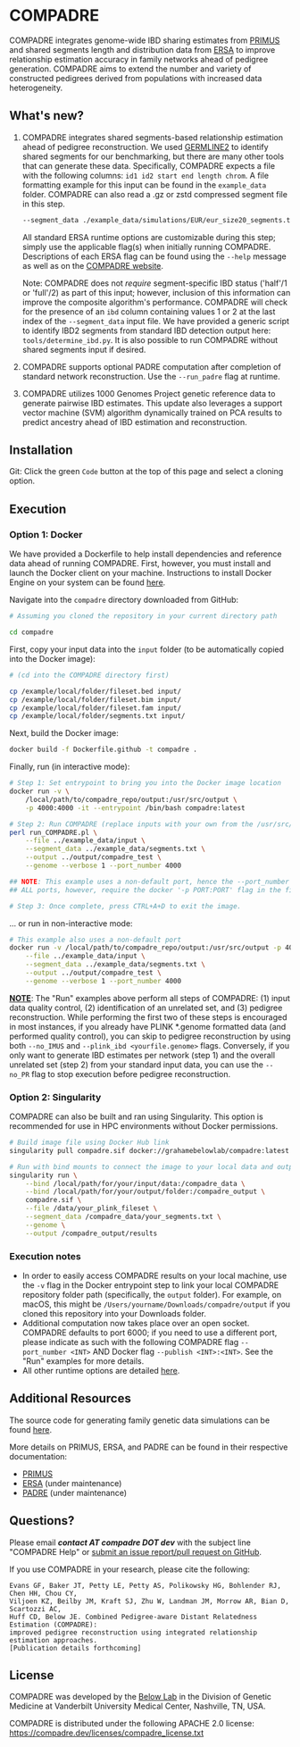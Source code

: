 # COMPADRE

COMPADRE integrates genome-wide IBD sharing estimates from [PRIMUS](https://primus.gs.washington.edu/primusweb/index.html) 
and shared segments length and distribution data from [ERSA](https://hufflab.org/software/ersa) to improve 
relationship estimation accuracy in family networks ahead of pedigree generation. COMPADRE aims to extend the number and variety of constructed pedigrees derived from populations with increased data heterogeneity.



## What's new? 

1. COMPADRE integrates shared segments-based relationship estimation ahead of pedigree reconstruction. We used [GERMLINE2](https://github.com/gusevlab/germline2) to identify shared segments for our benchmarking, but there are many other tools that can generate these data. Specifically, COMPADRE expects a file with the following columns: `id1 id2 start end length chrom`. A file formatting example for this input can be found in the `example_data` folder. COMPADRE can also read a .gz or zstd compressed segment file in this step. 

    ```bash
    --segment_data ./example_data/simulations/EUR/eur_size20_segments.txt
    ```

    All standard ERSA runtime options are customizable during this step; simply use the applicable flag(s) when initially running COMPADRE. Descriptions of each ERSA flag can be found using the `--help` message as well as on the [COMPADRE website](https://compadre.dev/docs).

    Note: COMPADRE does not <i>require</i> segment-specific IBD status ('half'/1 or 'full'/2) as part of this input; however, inclusion of this information can improve the composite algorithm's performance. COMPADRE will check for the presence of an `ibd` column containing values 1 or 2 at the last index of the `--segment_data` input file. We have provided a generic script to identify IBD2 segments from standard IBD detection output here: `tools/determine_ibd.py`. It is also possible to run COMPADRE without shared segments input if desired.

1. COMPADRE supports optional PADRE computation after completion of standard network reconstruction. Use the `--run_padre` flag at runtime. 

2. COMPADRE utilizes 1000 Genomes Project genetic reference data to generate pairwise IBD estimates. This update also leverages a support vector machine (SVM) algorithm dynamically trained on PCA results to predict ancestry ahead of IBD estimation and reconstruction.



## Installation

Git: Click the green `Code` button at the top of this page and select a cloning option.


## Execution

### Option 1: Docker

We have provided a Dockerfile to help install dependencies and reference data ahead of running COMPADRE. First, however, you must install and launch the Docker client on your machine. Instructions to install Docker Engine on your system can be found [here](https://docs.docker.com/engine/install/).

Navigate into the `compadre` directory downloaded from GitHub:

```bash
# Assuming you cloned the repository in your current directory path

cd compadre
```

First, copy your input data into the `input` folder (to be automatically copied into the Docker image):

```bash
# (cd into the COMPADRE directory first)

cp /example/local/folder/fileset.bed input/
cp /example/local/folder/fileset.bim input/
cp /example/local/folder/fileset.fam input/
cp /example/local/folder/segments.txt input/
```

Next, build the Docker image:

```bash
docker build -f Dockerfile.github -t compadre .
```

Finally, run (in interactive mode):

```bash
# Step 1: Set entrypoint to bring you into the Docker image location
docker run -v \
    /local/path/to/compadre_repo/output:/usr/src/output \
    -p 4000:4000 -it --entrypoint /bin/bash compadre:latest 

# Step 2: Run COMPADRE (replace inputs with your own from the /usr/src/input/ folder)
perl run_COMPADRE.pl \
    --file ../example_data/input \
    --segment_data ../example_data/segments.txt \
    --output ../output/compadre_test \
    --genome --verbose 1 --port_number 4000

## NOTE: This example uses a non-default port, hence the --port_number flag.
## ALL ports, however, require the docker '-p PORT:PORT' flag in the first command.

# Step 3: Once complete, press CTRL+A+D to exit the image.
```

... or run in non-interactive mode:

```bash
# This example also uses a non-default port
docker run -v /local/path/to/compadre_repo/output:/usr/src/output -p 4000:4000 compadre \
    --file ../example_data/input \
    --segment_data ../example_data/segments.txt \
    --output ../output/compadre_test \
    --genome --verbose 1 --port_number 4000
```

<u><strong>NOTE</strong></u>: The "Run" examples above perform all steps of COMPADRE: (1) input data quality control, (2) identification of an unrelated set, and (3) pedigree reconstruction. While performing the first two of these steps is encouraged in most instances, if you already have PLINK *.genome formatted data (and performed quality control), you can skip to pedigree reconstruction by using both `--no_IMUS` and `--plink_ibd <yourfile.genome>` flags. Conversely, if you only want to generate IBD estimates per network (step 1) and the overall unrelated set (step 2) from your standard input data, you can use the `--no_PR` flag to stop execution before pedigree reconstruction.


### Option 2: Singularity

COMPADRE can also be built and ran using Singularity. This option is recommended for use in HPC environments without Docker permissions.

```bash
# Build image file using Docker Hub link
singularity pull compadre.sif docker://grahamebelowlab/compadre:latest

# Run with bind mounts to connect the image to your local data and output folders
singularity run \
    --bind /local/path/for/your/input/data:/compadre_data \
    --bind /local/path/for/your/output/folder:/compadre_output \
    compadre.sif \
    --file /data/your_plink_fileset \
    --segment_data /compadre_data/your_segments.txt \
    --genome \
    --output /compadre_output/results
```



### Execution notes

- In order to easily access COMPADRE results on your local machine, use the `-v` flag in the Docker entrypoint step to link your local COMPADRE repository folder path (specifically, the `output` folder). For example, on macOS, this might be `/Users/yourname/Downloads/compadre/output` if you cloned this repository into your Downloads folder. 
- Additional computation now takes place over an open socket. COMPADRE defaults to port 6000; if you need to use a different port, please indicate as such with the following COMPADRE flag `--port_number <INT>` AND Docker flag `--publish <INT>:<INT>`. See the "Run" examples for more details.
- All other runtime options are detailed [here](https://compadre.dev/docs). 



## Additional Resources

The source code for generating family genetic data simulations can be found [here](https://github.com/belowlab/unified-simulations). 

More details on PRIMUS, ERSA, and PADRE can be found in their respective documentation:
- [PRIMUS](https://primus.gs.washington.edu/primusweb/res/documentation.html)
- [ERSA](https://hufflab.org/software/ersa) (under maintenance)
- [PADRE](https://hufflab.org/software/padre) (under maintenance)



## Questions?

Please email <strong><i>contact AT compadre DOT dev</strong></i> with the subject line "COMPADRE Help" or [submit an issue report/pull request on GitHub](https://github.com/belowlab/compadre/issues). 

If you use COMPADRE in your research, please cite the following:
```
Evans GF, Baker JT, Petty LE, Petty AS, Polikowsky HG, Bohlender RJ, Chen HH, Chou CY, 
Viljoen KZ, Beilby JM, Kraft SJ, Zhu W, Landman JM, Morrow AR, Bian D, Scartozzi AC, 
Huff CD, Below JE. Combined Pedigree-aware Distant Relatedness Estimation (COMPADRE): 
improved pedigree reconstruction using integrated relationship estimation approaches. 
[Publication details forthcoming]
```



## License

COMPADRE was developed by the [Below Lab](https://thebelowlab.com) in the Division of Genetic Medicine at Vanderbilt University Medical Center, Nashville, TN, USA. 

COMPADRE is distributed under the following APACHE 2.0 license: https://compadre.dev/licenses/compadre_license.txt
